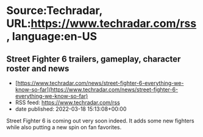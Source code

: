 # Source:Techradar, URL:https://www.techradar.com/rss, language:en-US

## Street Fighter 6 trailers, gameplay, character roster and news
 - [https://www.techradar.com/news/street-fighter-6-everything-we-know-so-far](https://www.techradar.com/news/street-fighter-6-everything-we-know-so-far)
 - RSS feed: https://www.techradar.com/rss
 - date published: 2022-03-18 15:13:08+00:00

Street Fighter 6 is coming out very soon indeed. It adds some new fighters while also putting a new spin on fan favorites.


